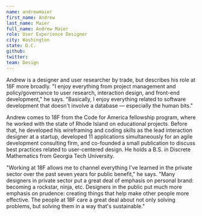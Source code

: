 ```yaml
---
name: andrewmaier
first_name: Andrew
last_name: Maier
full_name: Andrew Maier
role: User Experience Designer
city: Washington
state: D.C.
github:
twitter:
team: Design
---
```


Andrew is a designer and user researcher by trade, but describes his role at 18F more broadly. "I enjoy everything from project management  and policy/governance to user research, interaction design, and front-end development," he says. "Basically, I enjoy everything related to software development that doesn't involve a database — especially the human bits."

Andrew comes to 18F from the Code for America fellowship program, where he worked with the state of Rhode Island on educational projects. Before that, he developed his wireframing and coding skills as the lead interaction designer at a startup, developed 11 applications simultaneously for an agile development consulting firm, and co-founded a small publication to discuss best practices related to user-centered design. He holds a B.S. in Discrete Mathematics from Georgia Tech University.

"Working at 18F allows me to channel everything I've learned in the private sector over the past seven years for public benefit," he says. "Many designers in private sector put a great deal of emphasis on personal brand: becoming a rockstar, ninja, etc. Designers in the public put much more emphasis on prudence: creating things that help make other people more effective. The people at 18F care a great deal about not only solving problems, but solving them in a way that's sustainable."
